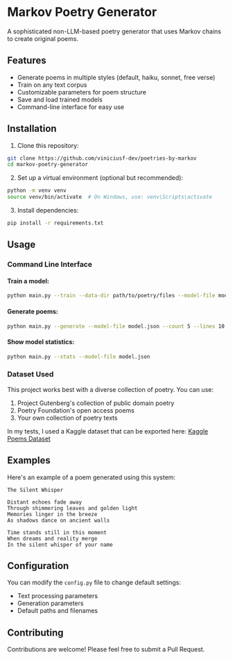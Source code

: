 ﻿# Markov Poetry Generator

A sophisticated non-LLM-based poetry generator that uses Markov chains to create original poems.

## Features

- Generate poems in multiple styles (default, haiku, sonnet, free verse)
- Train on any text corpus
- Customizable parameters for poem structure
- Save and load trained models
- Command-line interface for easy use

## Installation

1. Clone this repository:
```bash
git clone https://github.com/viniciusf-dev/poetries-by-markov
cd markov-poetry-generator
```

2. Set up a virtual environment (optional but recommended):
```bash
python -m venv venv
source venv/bin/activate  # On Windows, use: venv\Scripts\activate
```

3. Install dependencies:
```bash
pip install -r requirements.txt
```

## Usage

### Command Line Interface

#### Train a model:

```bash
python main.py --train --data-dir path/to/poetry/files --model-file model.json --order 2
```

#### Generate poems:

```bash
python main.py --generate --model-file model.json --count 5 --lines 10 --style default
```

#### Show model statistics:

```bash
python main.py --stats --model-file model.json
```

### Dataset Used

This project works best with a diverse collection of poetry. You can use:

1. Project Gutenberg's collection of public domain poetry
2. Poetry Foundation's open access poems
3. Your own collection of poetry texts

In my tests, I used a Kaggle dataset that can be exported here: [Kaggle Poems Dataset](https://www.kaggle.com/datasets/michaelarman/poemsdataset?resource=download)

## Examples

Here's an example of a poem generated using this system:

```
The Silent Whisper

Distant echoes fade away
Through shimmering leaves and golden light
Memories linger in the breeze
As shadows dance on ancient walls

Time stands still in this moment
When dreams and reality merge
In the silent whisper of your name
```

## Configuration

You can modify the `config.py` file to change default settings:

- Text processing parameters
- Generation parameters
- Default paths and filenames


## Contributing

Contributions are welcome! Please feel free to submit a Pull Request.
